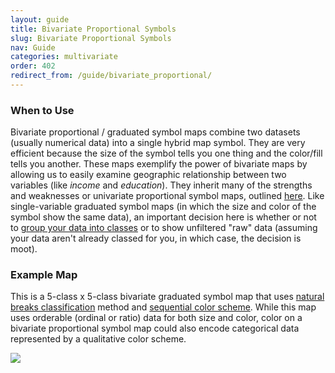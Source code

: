 ```yaml
---
layout: guide
title: Bivariate Proportional Symbols
slug: Bivariate Proportional Symbols
nav: Guide
categories: multivariate
order: 402
redirect_from: /guide/bivariate_proportional/
---
```


### When to Use

Bivariate proportional / graduated symbol maps combine two datasets (usually numerical data) into a single hybrid map symbol. They are very efficient because the size of the symbol tells you one thing and the color/fill tells you another. These maps exemplify the power of bivariate maps by allowing us to easily examine geographic relationship between two variables (like _income_ and _education_). They inherit many of the strengths and weaknesses or univariate proportional symbol maps, outlined [here](../univariate/proportional-symbols). Like single-variable graduated symbol maps (in which the size and color of the symbol show the same data), an important decision here is whether or not to [group your data into classes](../data/data-classification) or to show unfiltered "raw" data (assuming your data aren't already classed for you, in which case, the decision is moot).

### Example Map

This is a 5-class x 5-class bivariate graduated symbol map that uses [natural breaks classification](../data/data-classification) method and [sequential color scheme](../general/using-colors-on-maps). While this map uses orderable (ordinal or ratio) data for both size and color, color on a bivariate proportional symbol map could also encode categorical data represented by a qualitative color scheme.

![]({{site.baseurl}}/media/guide/bivariate_prop.jpg)